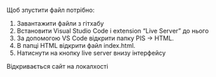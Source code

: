Щоб зпустити файл потрібно:
1. Завантажити файли з гітхабу
2. Встановити Visual Studio Code i extension “Live Server” до нього
3. За допомогою VS Code відкрити папку PIS -> HTML. 
4. В папці HTML відкрити файл index.html.
5. Натиснути на кнопку live server внизу інтерфейсу

Відкривається сайт на локалхості
